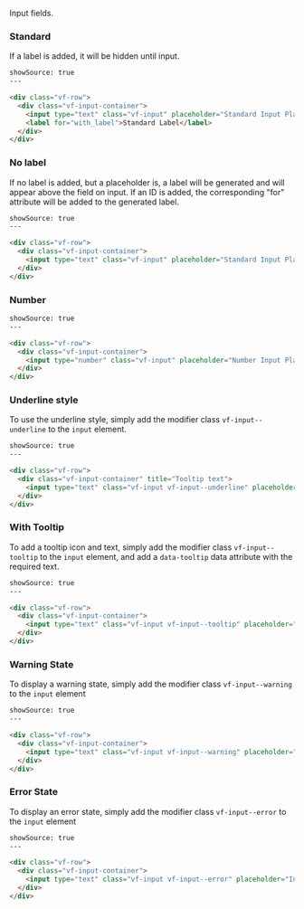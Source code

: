 Input fields.

### Standard

If a label is added, it will be hidden until input.

```html
showSource: true
---

<div class="vf-row">
  <div class="vf-input-container">
    <input type="text" class="vf-input" placeholder="Standard Input Placeholder" id="with_label">
    <label for="with_label">Standard Label</label>
  </div>
</div>
```

### No label

If no label is added, but a placeholder is, a label will be generated and will appear above the field on input. If an ID is added, the corresponding "for" attribute will be added to the generated label.

```html
showSource: true
---

<div class="vf-row">
  <div class="vf-input-container">
    <input type="text" class="vf-input" placeholder="Standard Input Placeholder" id="standard">
  </div>
</div>
```

### Number

```html
showSource: true
---

<div class="vf-row">
  <div class="vf-input-container">
    <input type="number" class="vf-input" placeholder="Number Input Placeholder">
  </div>
</div>
```

### Underline style

To use the underline style, simply add the modifier class `vf-input--underline` to the `input` element.

```html
showSource: true
---

<div class="vf-row">
  <div class="vf-input-container" title="Tooltip text">
    <input type="text" class="vf-input vf-input--underline" placeholder="Underline Style Input Placeholder">
  </div>
</div>
```

### With Tooltip

To add a tooltip icon and text, simply add the modifier class `vf-input--tooltip` to the `input` element, and add a `data-tooltip` data attribute with the required text.

```html
showSource: true
---

<div class="vf-row">
  <div class="vf-input-container">
    <input type="text" class="vf-input vf-input--tooltip" placeholder="Input with Tooltip Placeholder" data-tooltip="Tooltip text123">
  </div>
</div>
```

### Warning State

To display a warning state, simply add the modifier class `vf-input--warning` to the `input` element

```html
showSource: true
---

<div class="vf-row">
  <div class="vf-input-container">
    <input type="text" class="vf-input vf-input--warning" placeholder="Input with Warning State Placeholder" >
  </div>
</div>
```

### Error State

To display an error state, simply add the modifier class `vf-input--error` to the `input` element

```html
showSource: true
---

<div class="vf-row">
  <div class="vf-input-container">
    <input type="text" class="vf-input vf-input--error" placeholder="Input with Error State Placeholder" >
  </div>
</div>
```